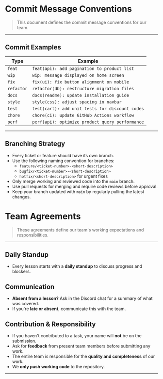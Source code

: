 # Commit Message Conventions

> This document defines the commit message conventions for our team.

---

## Commit Examples

| Type      | Example |
|-----------|-------------|
| `feat`    | `feat(api): add pagination to product list` |
| `wip`     | `wip: message displayed on home screen` |
| `fix`     | `fix(ui): fix button alignment on mobile` |
| `refactor`| `refactor(db): restructure migration files` |
| `docs`    | `docs(readme): update installation guide` |
| `style`   | `style(css): adjust spacing in navbar` |
| `test`    | `test(cart): add unit tests for discount codes` |
| `chore`   | `chore(ci): update GitHub Actions workflow` |
| `perf`    | `perf(api): optimize product query performance` |

---

## Branching Strategy

- Every ticket or feature should have its own branch.
- Use the following naming convention for branches:
  - `feature/<ticket-number>-<short-description>` 
  - `bugfix/<ticket-number>-<short-description>` 
  - `hotfix/<short-description>` for urgent fixes 
- Only merge working and reviewed code into the `main` branch.
- Use pull requests for merging and require code reviews before approval.
- Keep your branch updated with `main` by regularly pulling the latest changes.


# Team Agreements

> These agreements define our team's working expectations and responsibilities.

---

## Daily Standup
- Every lesson starts with a **daily standup** to discuss progress and blockers.

## Communication
- **Absent from a lesson?** Ask in the Discord chat for a summary of what was covered.
- If you're **late or absent**, communicate this with the team.

## Contribution & Responsibility
- If you haven't contributed to a task, your name will **not** be on the submission.
- Ask for **feedback** from present team members before submitting any work.
- The entire team is responsible for the **quality and completeness** of our work.
- We **only push working code** to the repository.

---





